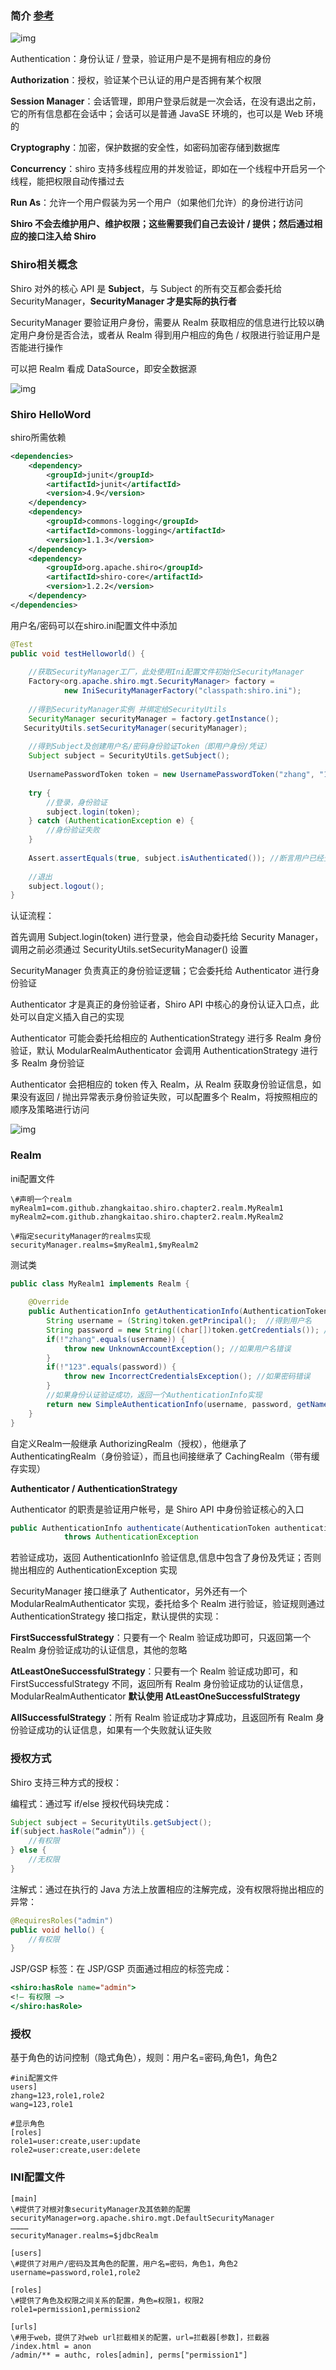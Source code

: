 

### 简介  [参考](https://www.w3cschool.cn/shiro/xgj31if4.html)

![img](D:\OneNote\qqCD238863124741FE1E1C63686596C5C0\6f2792b7f756491eba547920f21cfd35\clipboard.png)



Authentication：身份认证 / 登录，验证用户是不是拥有相应的身份

**Authorization**：授权，验证某个已认证的用户是否拥有某个权限

**Session Manager**：会话管理，即用户登录后就是一次会话，在没有退出之前，它的所有信息都在会话中；会话可以是普通 JavaSE 环境的，也可以是 Web 环境的

**Cryptography**：加密，保护数据的安全性，如密码加密存储到数据库

**Concurrency**：shiro 支持多线程应用的并发验证，即如在一个线程中开启另一个线程，能把权限自动传播过去

**Run As**：允许一个用户假装为另一个用户（如果他们允许）的身份进行访问

**Shiro 不会去维护用户、维护权限；这些需要我们自己去设计 / 提供；然后通过相应的接口注入给 Shiro** 







### Shiro相关概念



Shiro 对外的核心 API 是 **Subject**，与 Subject 的所有交互都会委托给 SecurityManager，**SecurityManager 才是实际的执行者**

SecurityManager 要验证用户身份，需要从 Realm 获取相应的信息进行比较以确定用户身份是否合法，或者从 Realm 得到用户相应的角色 / 权限进行验证用户是否能进行操作

可以把 Realm 看成 DataSource，即安全数据源

![img](D:\OneNote\qqCD238863124741FE1E1C63686596C5C0\7f5fcf40e402403da8daf1e9598f5cd8\clipboard.png)











### Shiro HelloWord

shiro所需依赖

```xml
<dependencies>
    <dependency>
        <groupId>junit</groupId>
        <artifactId>junit</artifactId>
        <version>4.9</version>
    </dependency>
    <dependency>
        <groupId>commons-logging</groupId>
        <artifactId>commons-logging</artifactId>
        <version>1.1.3</version>
    </dependency>
    <dependency>
        <groupId>org.apache.shiro</groupId>
        <artifactId>shiro-core</artifactId>
        <version>1.2.2</version>
    </dependency>
</dependencies>

```



用户名/密码可以在shiro.ini配置文件中添加

```java
@Test
public void testHelloworld() {
    
    //获取SecurityManager工厂，此处使用Ini配置文件初始化SecurityManager  
    Factory<org.apache.shiro.mgt.SecurityManager> factory =
            new IniSecurityManagerFactory("classpath:shiro.ini");
    
    //得到SecurityManager实例 并绑定给SecurityUtils   
    SecurityManager securityManager = factory.getInstance();
   SecurityUtils.setSecurityManager(securityManager);
   
    //得到Subject及创建用户名/密码身份验证Token（即用户身份/凭证）
    Subject subject = SecurityUtils.getSubject();
    
    UsernamePasswordToken token = new UsernamePasswordToken("zhang", "123");
    
    try {
        //登录，身份验证
        subject.login(token);
    } catch (AuthenticationException e) {
        //身份验证失败
    }
    
    Assert.assertEquals(true, subject.isAuthenticated()); //断言用户已经登录
    
    //退出
    subject.logout();
}
```



认证流程：

首先调用 Subject.login(token) 进行登录，他会自动委托给 Security Manager，调用之前必须通过 SecurityUtils.setSecurityManager() 设置

SecurityManager 负责真正的身份验证逻辑；它会委托给 Authenticator 进行身份验证

Authenticator 才是真正的身份验证者，Shiro API 中核心的身份认证入口点，此处可以自定义插入自己的实现

Authenticator 可能会委托给相应的 AuthenticationStrategy 进行多 Realm 身份验证，默认 ModularRealmAuthenticator 会调用 AuthenticationStrategy 进行多 Realm 身份验证

Authenticator 会把相应的 token 传入 Realm，从 Realm 获取身份验证信息，如果没有返回 / 抛出异常表示身份验证失败，可以配置多个 Realm，将按照相应的顺序及策略进行访问

![img](D:\OneNote\qqCD238863124741FE1E1C63686596C5C0\556eb0547093484fa15f38801ac0e949\clipboard.png)











### Realm

ini配置文件

```
\#声明一个realm
myRealm1=com.github.zhangkaitao.shiro.chapter2.realm.MyRealm1
myRealm2=com.github.zhangkaitao.shiro.chapter2.realm.MyRealm2

\#指定securityManager的realms实现
securityManager.realms=$myRealm1,$myRealm2
```



测试类

```java
public class MyRealm1 implements Realm {
    
    @Override
    public AuthenticationInfo getAuthenticationInfo(AuthenticationToken token) throws AuthenticationException {
        String username = (String)token.getPrincipal();  //得到用户名
        String password = new String((char[])token.getCredentials()); //得到密码
        if(!"zhang".equals(username)) {
            throw new UnknownAccountException(); //如果用户名错误
        }
        if(!"123".equals(password)) {
            throw new IncorrectCredentialsException(); //如果密码错误
        }
        //如果身份认证验证成功，返回一个AuthenticationInfo实现
        return new SimpleAuthenticationInfo(username, password, getName());
    }
}
```



自定义Realm一般继承 AuthorizingRealm（授权），他继承了 AuthenticatingRealm（身份验证），而且也间接继承了 CachingRealm（带有缓存实现）

**Authenticator / AuthenticationStrategy**

Authenticator 的职责是验证用户帐号，是 Shiro API 中身份验证核心的入口

```java
public AuthenticationInfo authenticate(AuthenticationToken authenticationToken)
            throws AuthenticationException
```



若验证成功，返回 AuthenticationInfo 验证信息,信息中包含了身份及凭证；否则抛出相应的 AuthenticationException 实现

SecurityManager 接口继承了 Authenticator，另外还有一个 ModularRealmAuthenticator 实现，委托给多个 Realm 进行验证，验证规则通过 AuthenticationStrategy 接口指定，默认提供的实现：

**FirstSuccessfulStrategy**：只要有一个 Realm 验证成功即可，只返回第一个 Realm 身份验证成功的认证信息，其他的忽略

**AtLeastOneSuccessfulStrategy**：只要有一个 Realm 验证成功即可，和 FirstSuccessfulStrategy 不同，返回所有 Realm 身份验证成功的认证信息，ModularRealmAuthenticator **默认使用 AtLeastOneSuccessfulStrategy**

**AllSuccessfulStrategy**：所有 Realm 验证成功才算成功，且返回所有 Realm 身份验证成功的认证信息，如果有一个失败就认证失败









### 授权方式

Shiro 支持三种方式的授权：

编程式：通过写 if/else 授权代码块完成：

```java
Subject subject = SecurityUtils.getSubject();
if(subject.hasRole(“admin”)) {
    //有权限
} else {
    //无权限
}
```



注解式：通过在执行的 Java 方法上放置相应的注解完成，没有权限将抛出相应的异常：

```java
@RequiresRoles("admin")
public void hello() {
    //有权限
}
```



JSP/GSP 标签：在 JSP/GSP 页面通过相应的标签完成：

```jsp
<shiro:hasRole name="admin">
<!— 有权限 —>
</shiro:hasRole>
```













### 授权

基于角色的访问控制（隐式角色），规则：用户名=密码,角色1，角色2

```
#ini配置文件
users]
zhang=123,role1,role2
wang=123,role1

#显示角色
[roles]
role1=user:create,user:update
role2=user:create,user:delete
```











### INI配置文件

```
[main]
\#提供了对根对象securityManager及其依赖的配置
securityManager=org.apache.shiro.mgt.DefaultSecurityManager
…………
securityManager.realms=$jdbcRealm

[users]
\#提供了对用户/密码及其角色的配置，用户名=密码，角色1，角色2
username=password,role1,role2

[roles]
\#提供了角色及权限之间关系的配置，角色=权限1，权限2
role1=permission1,permission2

[urls]
\#用于web，提供了对web url拦截相关的配置，url=拦截器[参数]，拦截器
/index.html = anon
/admin/** = authc, roles[admin], perms["permission1"]
```

